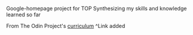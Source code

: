 Google-homepage project for TOP
Synthesizing my skills and knowledge learned so far

From The Odin Project's [curriculum](http://www.theodinproject.com/web-development-101/html-css)
^Link added
